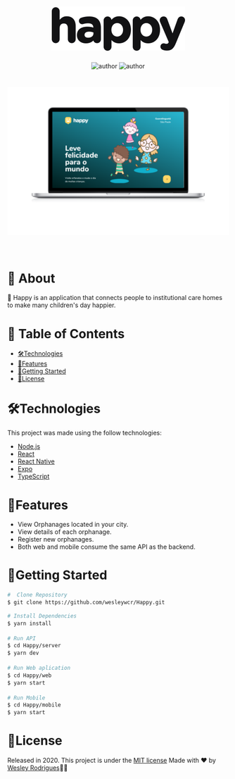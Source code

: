 <h1 align="center">
    <img alt="Happy" title="Happy" src=".github/logo.svg" />
</h1>

<p align="center">

<img alt="author" src="https://img.shields.io/static/v1?label=WesleyRodrigues&message=MIT&color=15C3D6&labelColor=000000">

<img alt="author" src="https://img.shields.io/static/v1?label=WesleyRodrigues&message=Author&color=15C3D6&labelColor=000000">


</p>

<h1 align="center">
    <img alt="Happy" title="Happy" src=".github/Home.png" />
</h1>




<br>

# 📕 About
👶 Happy is an application that connects people to institutional care homes to make many children's day happier.

# 📌 Table of Contents
- [🛠️Technologies](#---technologies)
- [🚀Features](#--features)
- [🏃Getting Started](#--getting-started)
- [📝License](#--license)



# 🛠️Technologies 

This project was made using the follow technologies:

- [Node.js](https://nodejs.org/en/)
- [React](https://reactjs.org)
- [React Native](https://facebook.github.io/react-native/)
- [Expo](https://expo.io/)
- [TypeScript](https://www.typescriptlang.org/)




# 🚀Features

*  View Orphanages located in your city.
*  View details of each orphanage.
*  Register new orphanages.
*  Both web and mobile consume the same API as the backend.


# 🏃Getting Started

```sh
#  Clone Repository
$ git clone https://github.com/wesleywcr/Happy.git 
```
```sh
# Install Dependencies
$ yarn install

# Run API
$ cd Happy/server
$ yarn dev

# Run Web aplication
$ cd Happy/web
$ yarn start

# Run Mobile
$ cd Happy/mobile
$ yarn start 
```
# 📝License

Released in 2020.
This project is under the [MIT license](./LICENSE)
Made with ❤️ by [Wesley Rodrigues](https://github.com/wesleywcr)🤙👊
